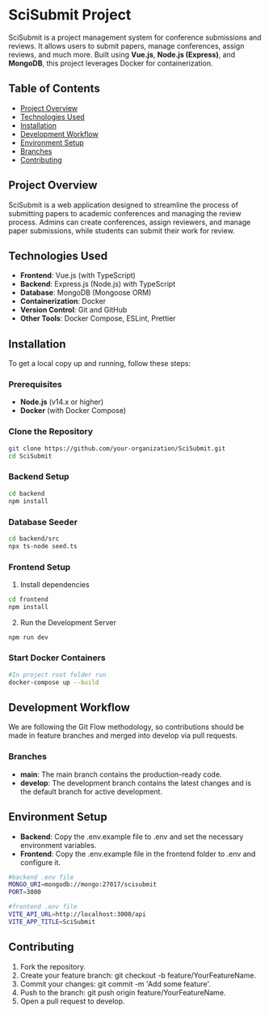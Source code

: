 # SciSubmit Project

SciSubmit is a project management system for conference submissions and reviews. It allows users to submit papers, manage conferences, assign reviews, and much more. Built using **Vue.js**, **Node.js (Express)**, and **MongoDB**, this project leverages Docker for containerization.

## Table of Contents
- [Project Overview](#project-overview)
- [Technologies Used](#technologies-used)
- [Installation](#installation)
- [Development Workflow](#development-workflow)
- [Environment Setup](#environment-setup)
- [Branches](#branches)
- [Contributing](#contributing)

## Project Overview
SciSubmit is a web application designed to streamline the process of submitting papers to academic conferences and managing the review process. Admins can create conferences, assign reviewers, and manage paper submissions, while students can submit their work for review.

## Technologies Used
- **Frontend**: Vue.js (with TypeScript)
- **Backend**: Express.js (Node.js) with TypeScript
- **Database**: MongoDB (Mongoose ORM)
- **Containerization**: Docker
- **Version Control**: Git and GitHub
- **Other Tools**: Docker Compose, ESLint, Prettier

## Installation
To get a local copy up and running, follow these steps:

### Prerequisites
- **Node.js** (v14.x or higher)
- **Docker** (with Docker Compose)

### Clone the Repository
```bash
git clone https://github.com/your-organization/SciSubmit.git
cd SciSubmit
 ```
### Backend Setup
```bash
cd backend
npm install
```

### Database Seeder
```bash
cd backend/src
npx ts-node seed.ts
```

### Frontend Setup
1. Install dependencies
```bash
cd frontend
npm install
```
2. Run the Development Server
```bash
npm run dev
```

### Start Docker Containers
```bash
#In project root folder run
docker-compose up --build
```

## Development Workflow
We are following the Git Flow methodology, so contributions should be made in feature branches and merged into develop via pull requests.

### Branches
- **main**: The main branch contains the production-ready code.
- **develop**: The development branch contains the latest changes and is the default branch for active development.

## Environment Setup
- **Backend**: Copy the .env.example file to .env and set the necessary environment variables.
- **Frontend**: Copy the .env.example file in the frontend folder to .env and configure it.

```bash
#backend .env file
MONGO_URI=mongodb://mongo:27017/scisubmit
PORT=3000
```

```bash
#frontend .env file
VITE_API_URL=http://localhost:3000/api
VITE_APP_TITLE=SciSubmit
```

## Contributing
1. Fork the repository.
2. Create your feature branch: git checkout -b feature/YourFeatureName.
3. Commit your changes: git commit -m 'Add some feature'.
4. Push to the branch: git push origin feature/YourFeatureName.
5. Open a pull request to develop.